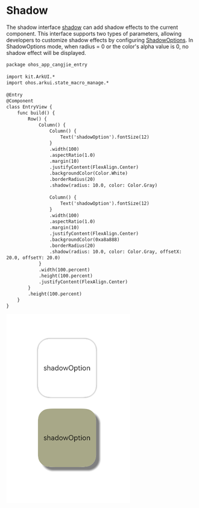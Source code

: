 # Shadow

The shadow interface [shadow](../../../reference/source_en/arkui-cj/cj-universal-attribute-imageeffect.md#func-shadowfloat64-resourcecolor-float64-float64) can add shadow effects to the current component. This interface supports two types of parameters, allowing developers to customize shadow effects by configuring [ShadowOptions](../../../reference/source_en/arkui-cj/cj-text-input-text.md#class-shadowoptions). In ShadowOptions mode, when radius = 0 or the color's alpha value is 0, no shadow effect will be displayed.

<!-- run -->

```cangjie
package ohos_app_cangjie_entry

import kit.ArkUI.*
import ohos.arkui.state_macro_manage.*

@Entry
@Component
class EntryView {
    func build() {
        Row() {
            Column() {
                Column() {
                    Text('shadowOption').fontSize(12)
                }
                .width(100)
                .aspectRatio(1.0)
                .margin(10)
                .justifyContent(FlexAlign.Center)
                .backgroundColor(Color.White)
                .borderRadius(20)
                .shadow(radius: 10.0, color: Color.Gray)

                Column() {
                    Text('shadowOption').fontSize(12)
                }
                .width(100)
                .aspectRatio(1.0)
                .margin(10)
                .justifyContent(FlexAlign.Center)
                .backgroundColor(0xa8a888)
                .borderRadius(20)
                .shadow(radius: 10.0, color: Color.Gray, offsetX: 20.0, offsetY: 20.0)
            }
            .width(100.percent)
            .height(100.percent)
            .justifyContent(FlexAlign.Center)
        }
        .height(100.percent)
    }
}
```

![shadow](./figures/shadow.png)